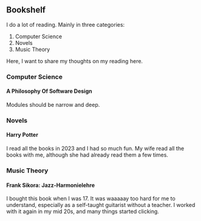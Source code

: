 ## Bookshelf

I do a lot of reading. Mainly in three categories:

1. Computer Science
2. Novels
3. Music Theory

Here, I want to share my thoughts on my reading here.

### Computer Science

#### A Philosophy Of Software Design

Modules should be narrow and deep.


### Novels

#### Harry Potter

I read all the books in 2023 and I had so much fun. My wife read all the books with me, although she had already read them a few times.


### Music Theory

#### Frank Sikora: Jazz-Harmonielehre

I bought this book when I was 17. It was waaaaay too hard for me to understand, especially as a self-taught guitarist without a teacher. I worked with it again in my mid 20s, and many things started clicking.

